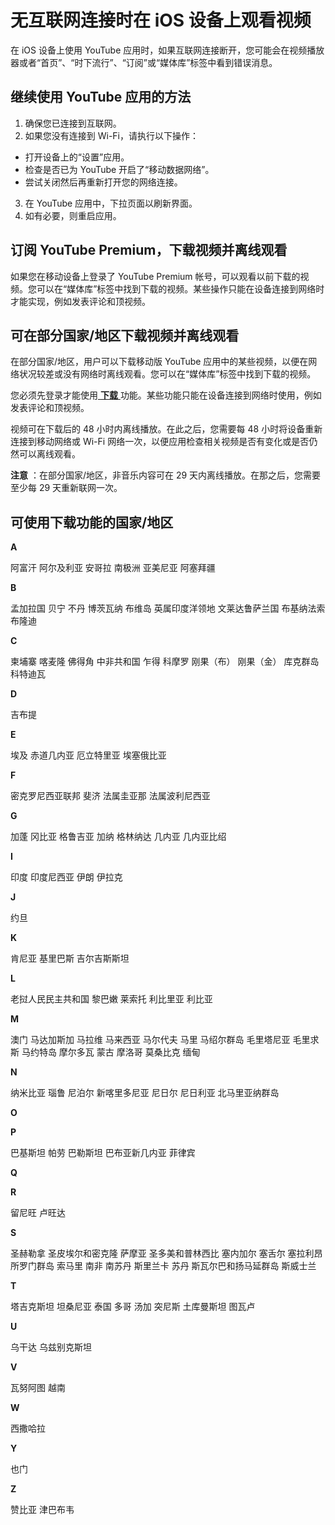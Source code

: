 # 无互联网连接时在 iOS 设备上观看视频

在 iOS 设备上使用 YouTube 应用时，如果互联网连接断开，您可能会在视频播放器或者“首页”、“时下流行”、“订阅”或“媒体库”标签中看到错误消息。

## 继续使用 YouTube 应用的方法

1. 确保您已连接到互联网。
2. 如果您没有连接到 Wi-Fi，请执行以下操作：
  * 打开设备上的“设置”应用。
  * 检查是否已为 YouTube 开启了“移动数据网络”。
  * 尝试关闭然后再重新打开您的网络连接。
3. 在 YouTube 应用中，下拉页面以刷新界面。
4. 如有必要，则重启应用。

## 订阅 YouTube Premium，下载视频并离线观看

如果您在移动设备上登录了 YouTube Premium 帐号，可以观看以前下载的视频。您可以在“媒体库”标签中找到下载的视频。某些操作只能在设备连接到网络时才能实现，例如发表评论和顶视频。

## 可在部分国家/地区下载视频并离线观看

在部分国家/地区，用户可以下载移动版 YouTube 应用中的某些视频，以便在网络状况较差或没有网络时离线观看。您可以在“媒体库”标签中找到下载的视频。

您必须先登录才能使用[ **下载** ](https://support.google.com/youtube/answer/6141269)功能。某些功能只能在设备连接到网络时使用，例如发表评论和顶视频。

视频可在下载后的 48 小时内离线播放。在此之后，您需要每 48 小时将设备重新连接到移动网络或 Wi-Fi 网络一次，以便应用检查相关视频是否有变化或是否仍然可以离线观看。

**注意** ：在部分国家/地区，非音乐内容可在 29 天内离线播放。在那之后，您需要至少每 29 天重新联网一次。

## 可使用下载功能的国家/地区

**A**

阿富汗
阿尔及利亚 安哥拉 南极洲 亚美尼亚 阿塞拜疆

**B**

孟加拉国
贝宁 不丹 博茨瓦纳 布维岛 英属印度洋领地 文莱达鲁萨兰国 布基纳法索 布隆迪

**C**

柬埔寨
喀麦隆 佛得角 中非共和国 乍得 科摩罗 刚果（布） 刚果（金） 库克群岛 科特迪瓦

**D**

吉布提

**E**

埃及
赤道几内亚 厄立特里亚 埃塞俄比亚

**F**

密克罗尼西亚联邦
斐济 法属圭亚那 法属波利尼西亚

**G**

加蓬
冈比亚 格鲁吉亚 加纳 格林纳达 几内亚 几内亚比绍

**I**

印度
印度尼西亚 伊朗 伊拉克

**J**

约旦

**K**

肯尼亚
基里巴斯 吉尔吉斯斯坦

**L**

老挝人民民主共和国
黎巴嫩 莱索托 利比里亚 利比亚

**M**

澳门
马达加斯加 马拉维 马来西亚 马尔代夫 马里 马绍尔群岛 毛里塔尼亚 毛里求斯 马约特岛 摩尔多瓦 蒙古 摩洛哥 莫桑比克 缅甸

**N**

纳米比亚
瑙鲁 尼泊尔 新喀里多尼亚 尼日尔 尼日利亚 北马里亚纳群岛

**O**

**P**

巴基斯坦
帕劳 巴勒斯坦 巴布亚新几内亚 菲律宾

**Q**

**R**

留尼旺
卢旺达

**S**

圣赫勒拿
圣皮埃尔和密克隆 萨摩亚 圣多美和普林西比 塞内加尔 塞舌尔 塞拉利昂 所罗门群岛 索马里 南非 南苏丹 斯里兰卡 苏丹 斯瓦尔巴和扬马延群岛 斯威士兰

**T**

塔吉克斯坦
坦桑尼亚 泰国 多哥 汤加 突尼斯 土库曼斯坦 图瓦卢

**U**

乌干达
乌兹别克斯坦

**V**

瓦努阿图
越南

**W**

西撒哈拉

**Y**

也门

**Z**

赞比亚
津巴布韦